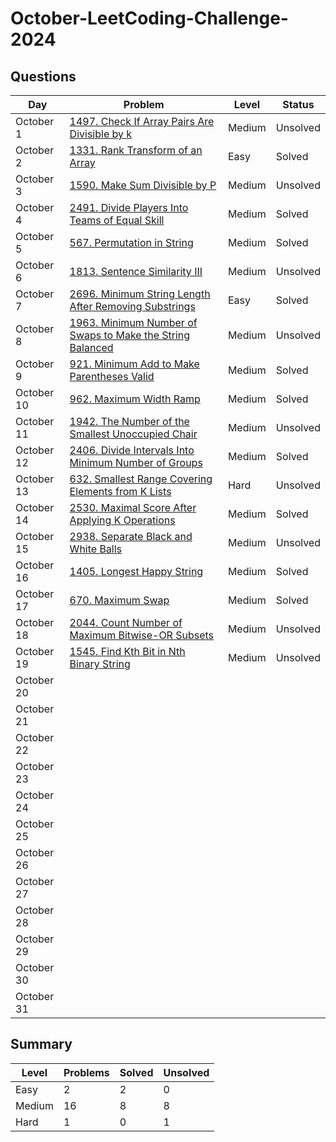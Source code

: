 # October-LeetCoding-Challenge-2024

## Questions
| Day | Problem | Level | Status |
| --- | --- | --- | --- |
| October 1 | [1497. Check If Array Pairs Are Divisible by k](https://leetcode.com/problems/check-if-array-pairs-are-divisible-by-k/) | Medium | Unsolved |
| October 2 | [1331. Rank Transform of an Array](https://leetcode.com/problems/rank-transform-of-an-array/) | Easy | Solved |
| October 3 | [1590. Make Sum Divisible by P](https://leetcode.com/problems/make-sum-divisible-by-p/) | Medium | Unsolved |
| October 4 | [2491. Divide Players Into Teams of Equal Skill](https://leetcode.com/problems/divide-players-into-teams-of-equal-skill/) | Medium | Solved |
| October 5 | [567. Permutation in String](https://leetcode.com/problems/permutation-in-string/) | Medium | Solved |
| October 6 | [1813. Sentence Similarity III](https://leetcode.com/problems/sentence-similarity-iii/) | Medium | Unsolved |
| October 7 | [2696. Minimum String Length After Removing Substrings](https://leetcode.com/problems/minimum-string-length-after-removing-substrings/) | Easy | Solved |
| October 8 | [1963. Minimum Number of Swaps to Make the String Balanced](https://leetcode.com/problems/minimum-number-of-swaps-to-make-the-string-balanced/) | Medium | Unsolved |
| October 9 | [921. Minimum Add to Make Parentheses Valid](https://leetcode.com/problems/minimum-add-to-make-parentheses-valid/) | Medium | Solved |
| October 10 | [962. Maximum Width Ramp](https://leetcode.com/problems/maximum-width-ramp/) | Medium | Solved |
| October 11 | [1942. The Number of the Smallest Unoccupied Chair](https://leetcode.com/problems/the-number-of-the-smallest-unoccupied-chair/) | Medium | Unsolved |
| October 12 | [2406. Divide Intervals Into Minimum Number of Groups](https://leetcode.com/problems/divide-intervals-into-minimum-number-of-groups/) | Medium | Solved |
| October 13 | [632. Smallest Range Covering Elements from K Lists](https://leetcode.com/problems/smallest-range-covering-elements-from-k-lists/) | Hard | Unsolved |
| October 14 | [2530. Maximal Score After Applying K Operations](https://leetcode.com/problems/maximal-score-after-applying-k-operations/) | Medium | Solved |
| October 15 | [2938. Separate Black and White Balls](https://leetcode.com/problems/separate-black-and-white-balls/) | Medium | Unsolved |
| October 16 | [1405. Longest Happy String](https://leetcode.com/problems/longest-happy-string/) | Medium | Solved |
| October 17 | [670. Maximum Swap](https://leetcode.com/problems/maximum-swap/) | Medium | Solved |
| October 18 | [2044. Count Number of Maximum Bitwise-OR Subsets](https://leetcode.com/problems/count-number-of-maximum-bitwise-or-subsets/) | Medium | Unsolved |
| October 19 | [1545. Find Kth Bit in Nth Binary String](https://leetcode.com/problems/find-kth-bit-in-nth-binary-string/) | Medium | Unsolved |
| October 20 | []() |  |  |
| October 21 | []() |  |  |
| October 22 | []() |  |  |
| October 23 | []() |  |  |
| October 24 | []() |  |  |
| October 25 | []() |  |  |
| October 26 | []() |  |  |
| October 27 | []() |  |  |
| October 28 | []() |  |  |
| October 29 | []() |  |  |
| October 30 | []() |  |  |
| October 31 | []() |  |  |


## Summary
| Level  | Problems | Solved | Unsolved |
| ---    | --- | --- | --- |
| Easy   | 2 | 2 | 0 |
| Medium | 16 | 8 | 8 |
| Hard   | 1 | 0 | 1 |
